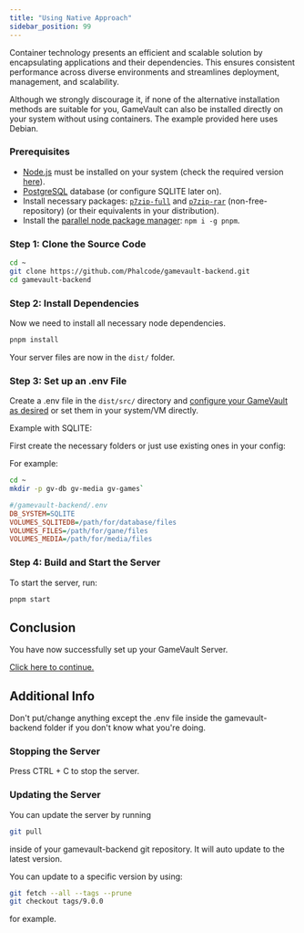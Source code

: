 ```yaml
---
title: "Using Native Approach"
sidebar_position: 99
---
```


Container technology presents an efficient and scalable solution by encapsulating applications and their dependencies. This ensures consistent performance across diverse environments and streamlines deployment, management, and scalability.

Although we strongly discourage it, if none of the alternative installation methods are suitable for you, GameVault can also be installed directly on your system without using containers. The example provided here uses Debian.

### Prerequisites

- [Node.js](https://nodejs.org/) must be installed on your system (check the required version [here](https://github.com/Phalcode/gamevault-backend/blob/master/Dockerfile#L1)).
- [PostgreSQL](https://www.postgresql.org/) database (or configure SQLITE later on).
- Install necessary packages: [`p7zip-full`](https://packages.debian.org/en/sid/p7zip-full) and [`p7zip-rar`](https://packages.debian.org/en/sid/p7zip-rar) (non-free-repository) (or their equivalents in your distribution).
- Install the [parallel node package manager](https://pnpm.io/): `npm i -g pnpm`.

### Step 1: Clone the Source Code

```bash
cd ~
git clone https://github.com/Phalcode/gamevault-backend.git
cd gamevault-backend
```

### Step 2: Install Dependencies

Now we need to install all necessary node dependencies.

```bash
pnpm install
```

Your server files are now in the `dist/` folder.

### Step 3: Set up an .env File

Create a .env file in the `dist/src/` directory and [configure your GameVault as desired](../configuration.md) or set them in your system/VM directly.

Example with SQLITE:

First create the necessary folders or just use existing ones in your config:

For example:

```bash
cd ~
mkdir -p gv-db gv-media gv-games`
```

```ini
#/gamevault-backend/.env
DB_SYSTEM=SQLITE
VOLUMES_SQLITEDB=/path/for/database/files
VOLUMES_FILES=/path/for/gane/files
VOLUMES_MEDIA=/path/for/media/files
```

### Step 4: Build and Start the Server

To start the server, run:

```bash
pnpm start
```

## Conclusion

You have now successfully set up your GameVault Server.

[Click here to continue.](setup.md#what-next)

## Additional Info

Don't put/change anything except the .env file inside the gamevault-backend folder if you don't know what you're doing.

### Stopping the Server

Press CTRL + C to stop the server.

### Updating the Server

You can update the server by running

```bash
git pull
```

inside of your gamevault-backend git repository. It will auto update to the latest version.

You can update to a specific version by using:

```bash
git fetch --all --tags --prune
git checkout tags/9.0.0
```

for example.
